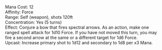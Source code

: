 Mana Cost: 12  
Affinity: Force  
Range: Self (weapon), shots 120ft  
Concentration: Yes (5 turns)  
Effect: Conjure a bow that fires spectral arrows. As an action, make one ranged spell attack for 1d10 Force. If you have not moved this turn, you may fire a second arrow at the same or a different target for 1d6 Force.  
Upcast: Increase primary shot to 1d12 and secondary to 1d8 per x3 Mana.